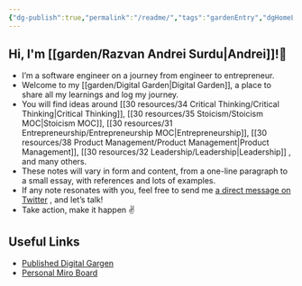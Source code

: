 ```yaml
---
{"dg-publish":true,"permalink":"/readme/","tags":"gardenEntry","dgHomeLink":true,"dgPassFrontmatter":false}
---
```



## Hi, I'm [[garden/Razvan Andrei Surdu|Andrei]]!👋
- I’m a software engineer on a journey from engineer to entrepreneur.
- Welcome to my [[garden/Digital Garden|Digital Garden]], a place to share all my learnings and log my journey.
- You will find ideas around [[30 resources/34 Critical Thinking/Critical Thinking|Critical Thinking]], [[30 resources/35 Stoicism/Stoicism MOC|Stoicism MOC]], [[30 resources/31 Entrepreneurship/Entrepreneurship MOC|Entrepreneurship]], [[30 resources/38 Product Management/Product Management|Product Management]], [[30 resources/32 Leadership/Leadership|Leadership]] , and many others.
- These notes will vary in form and content, from a one-line paragraph to a small essay, with references and lots of examples.
- If any note resonates with you, feel free to send me [a direct message on Twitter](https://twitter.com/messages/compose?recipient_id=25110315) , and let’s talk!
- Take action, make it happen ✌️

## Useful Links
- [Published Digital Gargen](https://razvan-andrei-surdu.eu/)
- [Personal Miro Board](https://miro.com/app/board/o9J_lZjzMII=/)
